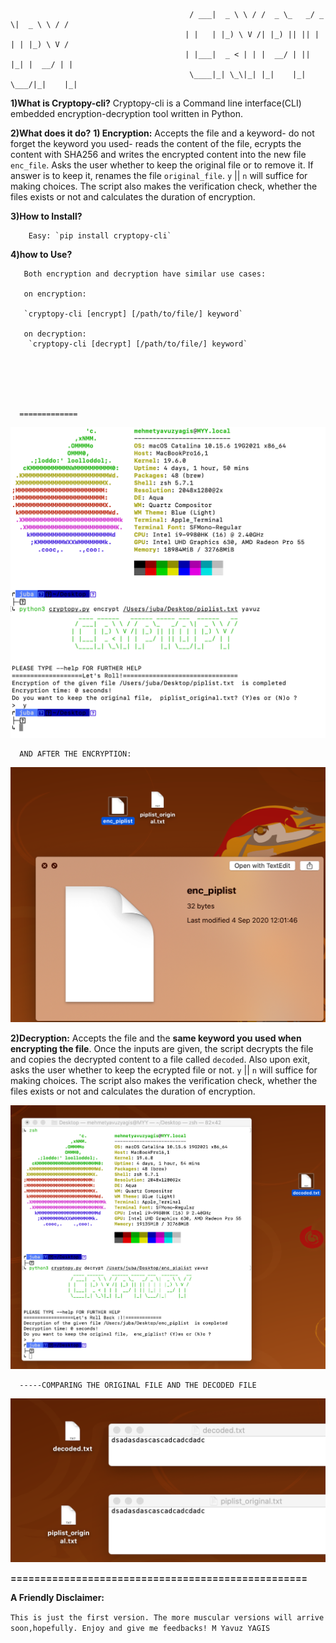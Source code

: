 

                                            / ___|  _ \ \ / /  _ \_   _/ _ \|  _ \ \ / /                  
                                           | |   | |_) \ V /| |_) || || | | | |_) \ V /                   
                                           | |___|  _ < | | |  __/ | || |_| |  __/ | |                    
                                            \____|_| \_\|_| |_|    |_| \___/|_|    |_|                    


**1)What is Cryptopy-cli?** 
Cryptopy-cli is a Command line interface(CLI) embedded encryption-decryption tool written in Python.

**2)What does it do?**
  **1) Encryption:**
      Accepts the file and a keyword- do not forget the keyword you used- reads the content of the file,
      ecrypts the content with SHA256 and writes the encrypted content into the new file `enc_file`.
      Asks the user whether to keep the original file or to remove it. If answer is to keep it, renames the file
      `original_file`. `y` || `n` will suffice for making choices.
      The script also makes the verification check, whether the files exists or not and calculates the duration of encryption.
      
      
**3)How to Install?**
 
        Easy: `pip install cryptopy-cli`

**4)how to Use?**

       Both encryption and decryption have similar use cases:
       
       on encryption:
       
       `cryptopy-cli [encrypt] [/path/to/file/] keyword`
       
       on decryption:
        `cryptopy-cli [decrypt] [/path/to/file/] keyword`
       




      
      =============
      
   ![Image](https://github.com/MYavuzYAGIS/cryptopy/blob/master/img/encrypt.jpg)  
      
      
      
      AND AFTER THE ENCRYPTION:
      
      
   ![Image](https://github.com/MYavuzYAGIS/cryptopy/blob/master/img/encrypted.png)  
      
      
      
   **2)Decryption:**
       Accepts the file and the **same keyword you used when encrypting the file**. Once the inputs are given, the script
       decrypts the file and copies the decrypted content to a file called `decoded`. 
       Also upon exit, asks the user whether to keep the ecrypted file or not. `y` || `n` will suffice for making choices.
       The script also makes the verification check, whether the files exists or not and calculates the duration of encryption.
   
      
      
      
  ![Image](https://github.com/MYavuzYAGIS/cryptopy/blob/master/img/decryption.png)  
      
      
      
      
      
      -----COMPARING THE ORIGINAL FILE AND THE DECODED FILE
      
  ![Image](https://github.com/MYavuzYAGIS/cryptopy/blob/master/img/comparison.png)  
      
      
      
      
**==================================================**





**A Friendly Disclaimer:**

`This is just the first version. The more muscular versions will arrive soon,hopefully.
Enjoy and give me feedbacks! M Yavuz YAGIS`
